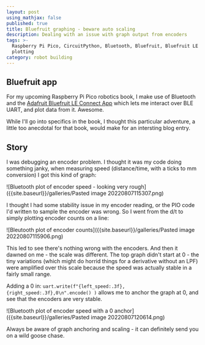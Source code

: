```yaml
---
layout: post
using_mathjax: false
published: true
title: Bluefruit graphing - beware auto scaling
description: Dealing with an issue with graph output from encoders
tags: >-
  Raspberry Pi Pico, CircuitPython, Bluetooth, Bluefruit, Bluefruit LE Connect,
  plotting
category: robot building
---
```

## Bluefruit app

For my upcoming Raspberry Pi Pico robotics book, I make use of Bluetooth and the [Adafruit Bluefruit LE Connect App](https://github.com/adafruit/Bluefruit_LE_Connect_v2) which lets me interact over BLE UART, and plot data from it. Awesome.

While I'll go into specifics in the book, I thought this particular adventure, a little too anecdotal for that book, would make for an intersting blog entry.

## Story

I was debugging an encoder problem. I thought it was my code doing something janky, when measuring speed (distance/time, with a ticks to mm conversion) I got this kind of graph:

![Bluetooth plot of encoder speed - looking very rough]({{site.baseurl}}/galleries/Pasted image 20220807115307.png)

I thought I had some stability issue in my encoder reading, or the PIO code I'd written to sample the encoder was wrong. So I went from the d/t to simply plotting encoder counts on a line:

![Bleutooth plot of encoder counts]({{site.baseurl}}/galleries/Pasted image 20220807115906.png)

This led to see there's nothing wrong with the encoders. And then it dawned on me - the scale was different. The top graph didn't start at 0 - the tiny variations (which might do horrid things for a derivative without an LPF) were amplified over this scale because the speed was actually stable in a fairly small range. 

Adding a 0 in:
```uart.write(f"{left_speed:.3f},{right_speed:.3f},0\n".encode() )``` allows me to anchor the graph at 0, and see that the encoders are very stable.

![Bluetooth plot of encoder speed with a 0 anchor]({{site.baseurl}}/galleries/Pasted image 20220807120614.png)

Always be aware of graph anchoring and scaling - it can definitely send you on a wild goose chase.
